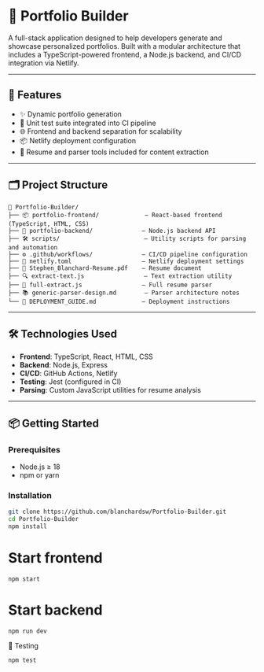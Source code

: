 # 🧰 Portfolio Builder

A full-stack application designed to help developers generate and showcase personalized portfolios. Built with a modular architecture that includes a TypeScript-powered frontend, a Node.js backend, and CI/CD integration via Netlify.

---

## 🚀 Features

- ✨ Dynamic portfolio generation
- 🧪 Unit test suite integrated into CI pipeline
- 🌐 Frontend and backend separation for scalability
- 📦 Netlify deployment configuration
- 📄 Resume and parser tools included for content extraction

---

## 🗂️ Project Structure

```text
📁 Portfolio-Builder/
├── 📦 portfolio-frontend/             — React-based frontend (TypeScript, HTML, CSS)
├── 🧩 portfolio-backend/              — Node.js backend API
├── 🛠️ scripts/                        — Utility scripts for parsing and automation
├── ⚙️ .github/workflows/              — CI/CD pipeline configuration
├── 📝 netlify.toml                    — Netlify deployment settings
├── 📄 Stephen_Blanchard-Resume.pdf    — Resume document
├── 🔍 extract-text.js                 — Text extraction utility
├── 🧠 full-extract.js                 — Full resume parser
├── 📚 generic-parser-design.md        — Parser architecture notes
└── 🚀 DEPLOYMENT_GUIDE.md             — Deployment instructions
```


---

## 🛠️ Technologies Used

- **Frontend**: TypeScript, React, HTML, CSS
- **Backend**: Node.js, Express
- **CI/CD**: GitHub Actions, Netlify
- **Testing**: Jest (configured in CI)
- **Parsing**: Custom JavaScript utilities for resume analysis

---

## 📦 Getting Started

### Prerequisites

- Node.js ≥ 18
- npm or yarn

### Installation

```bash
git clone https://github.com/blanchardsw/Portfolio-Builder.git
cd Portfolio-Builder
npm install
```

# Start frontend
```cd portfolio-frontend
npm start
```

# Start backend
```cd ../portfolio-backend
npm run dev
```

🧪 Testing
```
npm test
```
